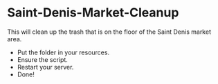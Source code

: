 # Saint-Denis-Market-Cleanup
This will clean up the trash that is on the floor of the Saint Denis market area.

- Put the folder in your resources.
- Ensure the script.
- Restart your server.
- Done!
